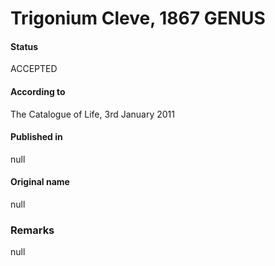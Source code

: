 Trigonium Cleve, 1867 GENUS
=======

#### Status
ACCEPTED

#### According to
The Catalogue of Life, 3rd January 2011

#### Published in
null

#### Original name
null

### Remarks
null